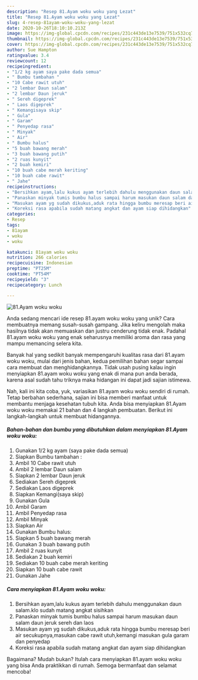 ```yaml
---
description: "Resep 81.Ayam woku woku yang Lezat"
title: "Resep 81.Ayam woku woku yang Lezat"
slug: 4-resep-81ayam-woku-woku-yang-lezat
date: 2020-10-26T18:10:10.213Z
image: https://img-global.cpcdn.com/recipes/231c443de13e7539/751x532cq70/81ayam-woku-woku-foto-resep-utama.jpg
thumbnail: https://img-global.cpcdn.com/recipes/231c443de13e7539/751x532cq70/81ayam-woku-woku-foto-resep-utama.jpg
cover: https://img-global.cpcdn.com/recipes/231c443de13e7539/751x532cq70/81ayam-woku-woku-foto-resep-utama.jpg
author: Sue Hampton
ratingvalue: 3.4
reviewcount: 12
recipeingredient:
- "1/2 kg ayam saya pake dada semua"
- " Bumbu tambahan "
- "10 Cabe rawit utuh"
- "2 lembar Daun salam"
- "2 lembar Daun jeruk"
- " Sereh digeprek"
- " Laos digeprek"
- " Kemangisaya skip"
- " Gula"
- " Garam"
- " Penyedap rasa"
- " Minyak"
- " Air"
- " Bumbu halus"
- "5 buah bawang merah"
- "3 buah bawang putih"
- "2 ruas kunyit"
- "2 buah kemiri"
- "10 buah cabe merah keriting"
- "10 buah cabe rawit"
- " Jahe"
recipeinstructions:
- "Bersihkan ayam,lalu kukus ayam terlebih dahulu menggunakan daun salam.klo sudah matang angkat sisihkan"
- "Panaskan minyak tumis bumbu halus sampai harum masukan daun salam daun jeruk sereh dan laos"
- "Masukan ayam yg sudah dikukus,aduk rata hingga bumbu meresap beri air secukupnya,masukan cabe rawit utuh,kemangi masukan gula garam dan penyedap"
- "Koreksi rasa apabila sudah matang angkat dan ayam siap dihidangkan"
categories:
- Resep
tags:
- 81ayam
- woku
- woku

katakunci: 81ayam woku woku 
nutrition: 266 calories
recipecuisine: Indonesian
preptime: "PT25M"
cooktime: "PT54M"
recipeyield: "3"
recipecategory: Lunch

---
```



![81.Ayam woku woku](https://img-global.cpcdn.com/recipes/231c443de13e7539/751x532cq70/81ayam-woku-woku-foto-resep-utama.jpg)

Anda sedang mencari ide resep 81.ayam woku woku yang unik? Cara membuatnya memang susah-susah gampang. Jika keliru mengolah maka hasilnya tidak akan memuaskan dan justru cenderung tidak enak. Padahal 81.ayam woku woku yang enak seharusnya memiliki aroma dan rasa yang mampu memancing selera kita.



Banyak hal yang sedikit banyak mempengaruhi kualitas rasa dari 81.ayam woku woku, mulai dari jenis bahan, kedua pemilihan bahan segar sampai cara membuat dan menghidangkannya. Tidak usah pusing kalau ingin menyiapkan 81.ayam woku woku yang enak di mana pun anda berada, karena asal sudah tahu triknya maka hidangan ini dapat jadi sajian istimewa.


Nah, kali ini kita coba, yuk, variasikan 81.ayam woku woku sendiri di rumah. Tetap berbahan sederhana, sajian ini bisa memberi manfaat untuk membantu menjaga kesehatan tubuh kita. Anda bisa menyiapkan 81.Ayam woku woku memakai 21 bahan dan 4 langkah pembuatan. Berikut ini langkah-langkah untuk membuat hidangannya.

<!--inarticleads1-->

##### Bahan-bahan dan bumbu yang dibutuhkan dalam menyiapkan 81.Ayam woku woku:

1. Gunakan 1/2 kg ayam (saya pake dada semua)
1. Siapkan  Bumbu tambahan :
1. Ambil 10 Cabe rawit utuh
1. Ambil 2 lembar Daun salam
1. Siapkan 2 lembar Daun jeruk
1. Sediakan  Sereh digeprek
1. Sediakan  Laos digeprek
1. Siapkan  Kemangi(saya skip)
1. Gunakan  Gula
1. Ambil  Garam
1. Ambil  Penyedap rasa
1. Ambil  Minyak
1. Siapkan  Air
1. Gunakan  Bumbu halus:
1. Siapkan 5 buah bawang merah
1. Gunakan 3 buah bawang putih
1. Ambil 2 ruas kunyit
1. Sediakan 2 buah kemiri
1. Sediakan 10 buah cabe merah keriting
1. Siapkan 10 buah cabe rawit
1. Gunakan  Jahe




<!--inarticleads2-->

##### Cara menyiapkan 81.Ayam woku woku:

1. Bersihkan ayam,lalu kukus ayam terlebih dahulu menggunakan daun salam.klo sudah matang angkat sisihkan
1. Panaskan minyak tumis bumbu halus sampai harum masukan daun salam daun jeruk sereh dan laos
1. Masukan ayam yg sudah dikukus,aduk rata hingga bumbu meresap beri air secukupnya,masukan cabe rawit utuh,kemangi masukan gula garam dan penyedap
1. Koreksi rasa apabila sudah matang angkat dan ayam siap dihidangkan




Bagaimana? Mudah bukan? Itulah cara menyiapkan 81.ayam woku woku yang bisa Anda praktikkan di rumah. Semoga bermanfaat dan selamat mencoba!
